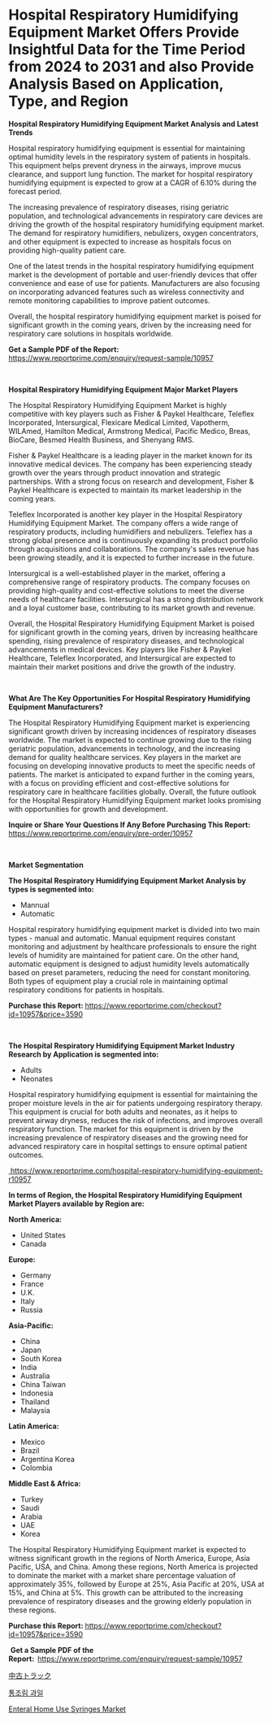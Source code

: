 <p><h1>Hospital Respiratory Humidifying Equipment Market Offers Provide Insightful Data for the Time Period from 2024 to 2031 and also Provide Analysis Based on Application, Type, and Region</h1></p><p><strong>Hospital Respiratory Humidifying Equipment Market Analysis and Latest Trends</strong></p>
<p><p>Hospital respiratory humidifying equipment is essential for maintaining optimal humidity levels in the respiratory system of patients in hospitals. This equipment helps prevent dryness in the airways, improve mucus clearance, and support lung function. The market for hospital respiratory humidifying equipment is expected to grow at a CAGR of 6.10% during the forecast period.</p><p>The increasing prevalence of respiratory diseases, rising geriatric population, and technological advancements in respiratory care devices are driving the growth of the hospital respiratory humidifying equipment market. The demand for respiratory humidifiers, nebulizers, oxygen concentrators, and other equipment is expected to increase as hospitals focus on providing high-quality patient care.</p><p>One of the latest trends in the hospital respiratory humidifying equipment market is the development of portable and user-friendly devices that offer convenience and ease of use for patients. Manufacturers are also focusing on incorporating advanced features such as wireless connectivity and remote monitoring capabilities to improve patient outcomes.</p><p>Overall, the hospital respiratory humidifying equipment market is poised for significant growth in the coming years, driven by the increasing need for respiratory care solutions in hospitals worldwide.</p></p>
<p><strong>Get a Sample PDF of the Report:&nbsp;</strong> <a href="https://www.reportprime.com/enquiry/request-sample/10957">https://www.reportprime.com/enquiry/request-sample/10957</a></p>
<p>&nbsp;</p>
<p><strong>Hospital Respiratory Humidifying Equipment Major Market Players</strong></p>
<p><p>The Hospital Respiratory Humidifying Equipment Market is highly competitive with key players such as Fisher & Paykel Healthcare, Teleflex Incorporated, Intersurgical, Flexicare Medical Limited, Vapotherm, WILAmed, Hamilton Medical, Armstrong Medical, Pacific Medico, Breas, BioCare, Besmed Health Business, and Shenyang RMS.</p><p>Fisher & Paykel Healthcare is a leading player in the market known for its innovative medical devices. The company has been experiencing steady growth over the years through product innovation and strategic partnerships. With a strong focus on research and development, Fisher & Paykel Healthcare is expected to maintain its market leadership in the coming years.</p><p>Teleflex Incorporated is another key player in the Hospital Respiratory Humidifying Equipment Market. The company offers a wide range of respiratory products, including humidifiers and nebulizers. Teleflex has a strong global presence and is continuously expanding its product portfolio through acquisitions and collaborations. The company's sales revenue has been growing steadily, and it is expected to further increase in the future.</p><p>Intersurgical is a well-established player in the market, offering a comprehensive range of respiratory products. The company focuses on providing high-quality and cost-effective solutions to meet the diverse needs of healthcare facilities. Intersurgical has a strong distribution network and a loyal customer base, contributing to its market growth and revenue.</p><p>Overall, the Hospital Respiratory Humidifying Equipment Market is poised for significant growth in the coming years, driven by increasing healthcare spending, rising prevalence of respiratory diseases, and technological advancements in medical devices. Key players like Fisher & Paykel Healthcare, Teleflex Incorporated, and Intersurgical are expected to maintain their market positions and drive the growth of the industry.</p></p>
<p>&nbsp;</p>
<p><strong>What Are The Key Opportunities For Hospital Respiratory Humidifying Equipment Manufacturers?</strong></p>
<p><p>The Hospital Respiratory Humidifying Equipment market is experiencing significant growth driven by increasing incidences of respiratory diseases worldwide. The market is expected to continue growing due to the rising geriatric population, advancements in technology, and the increasing demand for quality healthcare services. Key players in the market are focusing on developing innovative products to meet the specific needs of patients. The market is anticipated to expand further in the coming years, with a focus on providing efficient and cost-effective solutions for respiratory care in healthcare facilities globally. Overall, the future outlook for the Hospital Respiratory Humidifying Equipment market looks promising with opportunities for growth and development.</p></p>
<p><strong>Inquire or Share Your Questions If Any Before Purchasing This Report:</strong> <a href="https://www.reportprime.com/enquiry/pre-order/10957">https://www.reportprime.com/enquiry/pre-order/10957</a></p>
<p>&nbsp;</p>
<p><strong>Market Segmentation</strong></p>
<p><strong>The Hospital Respiratory Humidifying Equipment Market Analysis by types is segmented into:</strong></p>
<p><ul><li>Mannual</li><li>Automatic</li></ul></p>
<p><p>Hospital respiratory humidifying equipment market is divided into two main types - manual and automatic. Manual equipment requires constant monitoring and adjustment by healthcare professionals to ensure the right levels of humidity are maintained for patient care. On the other hand, automatic equipment is designed to adjust humidity levels automatically based on preset parameters, reducing the need for constant monitoring. Both types of equipment play a crucial role in maintaining optimal respiratory conditions for patients in hospitals.</p></p>
<p><strong>Purchase this Report:&nbsp;</strong><a href="https://www.reportprime.com/checkout?id=10957&price=3590">https://www.reportprime.com/checkout?id=10957&price=3590</a></p>
<p>&nbsp;</p>
<p><strong>The Hospital Respiratory Humidifying Equipment Market Industry Research by Application is segmented into:</strong></p>
<p><ul><li>Adults</li><li>Neonates</li></ul></p>
<p><p>Hospital respiratory humidifying equipment is essential for maintaining the proper moisture levels in the air for patients undergoing respiratory therapy. This equipment is crucial for both adults and neonates, as it helps to prevent airway dryness, reduces the risk of infections, and improves overall respiratory function. The market for this equipment is driven by the increasing prevalence of respiratory diseases and the growing need for advanced respiratory care in hospital settings to ensure optimal patient outcomes.</p></p>
<p><a href="https://www.reportprime.com/hospital-respiratory-humidifying-equipment-r10957">&nbsp;https://www.reportprime.com/hospital-respiratory-humidifying-equipment-r10957</a></p>
<p><strong>In terms of Region, the Hospital Respiratory Humidifying Equipment Market Players available by Region are:</strong></p>
<p>
    <p> <strong> North America: </strong>
        <ul>
            <li>United States</li>
            <li>Canada</li>
        </ul>
        </p> 
    <p> <strong> Europe: </strong>
        <ul>
            <li>Germany</li>
            <li>France</li>
            <li>U.K.</li>
            <li>Italy</li>
            <li>Russia</li>
        </ul>
        </p> 
    <p> <strong> Asia-Pacific: </strong>
        <ul>
            <li>China</li>
            <li>Japan</li>
            <li>South Korea</li>
            <li>India</li>
            <li>Australia</li>
            <li>China Taiwan</li>
            <li>Indonesia</li>
            <li>Thailand</li>
            <li>Malaysia</li>
        </ul>
        </p> 
    <p> <strong> Latin America: </strong>
        <ul>
            <li>Mexico</li>
            <li>Brazil</li>
            <li>Argentina Korea</li>
            <li>Colombia</li>
        </ul>
        </p> 
    <p> <strong> Middle East & Africa: </strong>
        <ul>
            <li>Turkey</li>
            <li>Saudi</li>
            <li>Arabia</li>
            <li>UAE</li>
            <li>Korea</li>
        </ul>
    </p>
    </p>
<p><p>The Hospital Respiratory Humidifying Equipment market is expected to witness significant growth in the regions of North America, Europe, Asia Pacific, USA, and China. Among these regions, North America is projected to dominate the market with a market share percentage valuation of approximately 35%, followed by Europe at 25%, Asia Pacific at 20%, USA at 15%, and China at 5%. This growth can be attributed to the increasing prevalence of respiratory diseases and the growing elderly population in these regions.</p></p>
<p><strong>Purchase this Report: </strong><a href="https://www.reportprime.com/checkout?id=10957&price=3590">https://www.reportprime.com/checkout?id=10957&price=3590</a></p>
<p>&nbsp;<strong>Get a Sample PDF of the Report:&nbsp;&nbsp;</strong><a href="https://www.reportprime.com/enquiry/request-sample/10957">https://www.reportprime.com/enquiry/request-sample/10957</a></p>
<p><strong></strong></p>
<p><p><a href="https://github.com/KenyonJohns/Market-Research-Report-List-1/blob/main/802464479981.md">中古トラック</a></p><p><a href="https://github.com/DavidRobb19/Market-Research-Report-List-1/blob/main/813698774739.md">통조림 과일</a></p><p><a href="https://github.com/barbarakss89/Market-Research-Report-List-1/blob/main/enteral-home-use-syringes-market.md">Enteral Home Use Syringes Market</a></p></p>